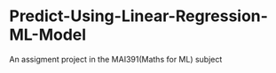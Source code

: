 # Predict-Using-Linear-Regression-ML-Model
An assigment project in the MAI391(Maths for ML) subject
